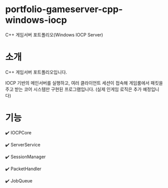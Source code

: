 # portfolio-gameserver-cpp-windows-iocp
C++ 게임서버 포트폴리오(Windows IOCP Server)

# 소개
C++ 게임서버 포트폴리오입니다.


IOCP 기반의 메인서버를 실행하고, 여러 클라이언트 세션이 접속해 게임룸에서 패킷을 주고 받는 코어 시스템만 구현된 프로그램입니다.
(실제 인게임 로직은 추가 예정입니다)


# 기능
:heavy_check_mark: IOCPCore


:heavy_check_mark: ServerService


:heavy_check_mark: SessionManager


:heavy_check_mark: PacketHandler


:heavy_check_mark: JobQueue
